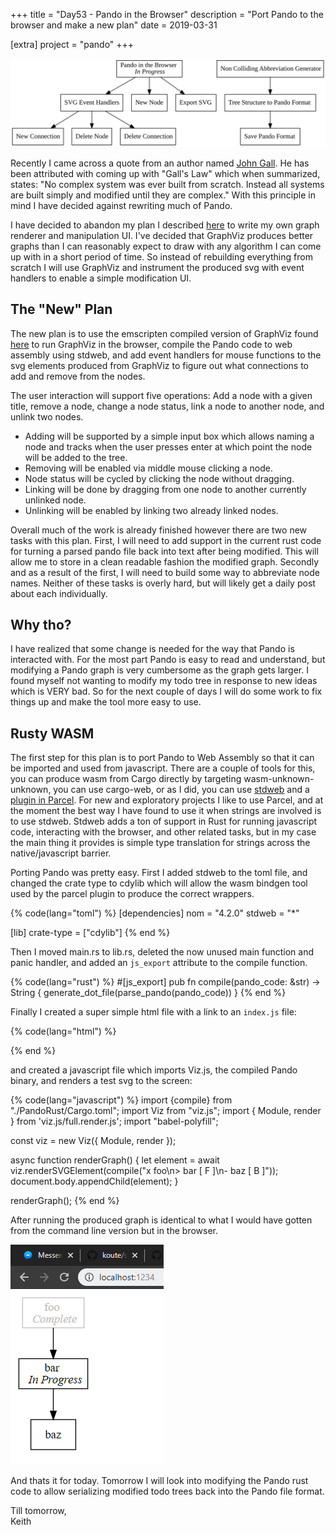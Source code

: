 +++
title = "Day53 - Pando in the Browser"
description = "Port Pando to the browser and make a new plan"
date = 2019-03-31

[extra]
project = "pando"
+++

![Todo](./todo.svg)

Recently I came across a quote from an author named [John
Gall](https://en.wikipedia.org/wiki/John_Gall_(author)). He has been attributed
with coming up with "Gall's Law" which when summarized, states: "No complex
system was ever built from scratch. Instead all systems are built simply and
modified until they are complex." With this principle in mind I have decided
against rewriting much of Pando.

I have decided to abandon my plan I described
[here](http://02credits.com/blog/day22-pando-vnext/) to write my own graph
renderer and manipulation UI. I've decided that GraphViz produces better graphs
than I can reasonably expect to draw with any algorithm I can come up with in a
short period of time. So instead of rebuilding everything from scratch I will
use GraphViz and instrument the produced svg with event handlers to enable a
simple modification UI.

## The "New" Plan

The new plan is to use the emscripten compiled version of GraphViz found
[here](https://github.com/mdaines/viz.js) to run GraphViz in the browser,
compile the Pando code to web assembly using stdweb, and add event handlers for
mouse functions to the svg elements produced from GraphViz to figure out what
connections to add and remove from the nodes.

The user interaction will support five operations: Add a node with a given
title, remove a node, change a node status, link a node to another node, and
unlink two nodes. 

 - Adding will be supported by a simple input box which allows naming a node and
tracks when the user presses enter at which point the node will be added to the
tree.
 - Removing will be enabled via middle mouse clicking a node.
 - Node status will be cycled by clicking the node without dragging.
 - Linking will be done by dragging from one node to another currently unlinked node.
 - Unlinking will be enabled by linking two already linked nodes.

Overall much of the work is already finished however there are two new tasks
with this plan. First, I will need to add support in the current rust code for
turning a parsed pando file back into text after being modified. This will allow
me to store in a clean readable fashion the modified graph. Secondly and as a
result of the first, I will need to build some way to abbreviate node names.
Neither of these tasks is overly hard, but will likely get a daily post about
each individually.

## Why tho?

I have realized that some change is needed for the way that Pando is interacted
with. For the most part Pando is easy to read and understand, but modifying a
Pando graph is very cumbersome as the graph gets larger. I found myself not
wanting to modify my todo tree in response to new ideas which is VERY bad. So
for the next couple of days I will do some work to fix things up and make the
tool more easy to use.

## Rusty WASM

The first step for this plan is to port Pando to Web Assembly so that it can be
imported and used from javascript. There are a couple of tools for this, you can
produce wasm from Cargo directly by targeting wasm-unknown-unknown, you can use
cargo-web, or as I did, you can use [stdweb](https://github.com/koute/stdweb)
and a [plugin in Parcel](https://github.com/koute/parcel-plugin-cargo-web). For
new and exploratory projects I like to use Parcel, and at the moment the best
way I have found to use it when strings are involved is to use stdweb. Stdweb
adds a ton of support in Rust for running javascript code, interacting with the
browser, and other related tasks, but in my case the main thing it provides is
simple type translation for strings across the native/javascript barrier.

Porting Pando was pretty easy. First I added stdweb to the toml file, and
changed the crate type to cdylib which will allow the wasm bindgen tool used by
the parcel plugin to produce the correct wrappers.

{% code(lang="toml") %}
[dependencies]
nom = "4.2.0"
stdweb = "*"

[lib]
crate-type = ["cdylib"]
{% end %}

Then I moved main.rs to lib.rs, deleted the now unused main function and panic
handler, and added an `js_export` attribute to the compile function.

{% code(lang="rust") %}
#[js_export]
pub fn compile(pando_code: &str) -> String {
    generate_dot_file(parse_pando(pando_code))
}
{% end %}

Finally I created a super simple html file with a link to an `index.js` file:

{% code(lang="html") %}
<html>
  <body>
    <script src="./index.js"></script>
  </body>
</html>
{% end %}

and created a javascript file which imports Viz.js, the compiled Pando binary,
and renders a test svg to the screen:

{% code(lang="javascript") %}
import {compile} from "./PandoRust/Cargo.toml";
import Viz from "viz.js";
import { Module, render } from 'viz.js/full.render.js';
import "babel-polyfill";

const viz = new Viz({ Module, render });

async function renderGraph() {
  let element = await viz.renderSVGElement(compile("x foo\n> bar [ F ]\n- baz [ B ]"));
  document.body.appendChild(element);
}

renderGraph();
{% end %}

After running the produced graph is identical to what I would have gotten from
the command line version but in the browser.

![PandoInBrowser](PandoInBrowser.PNG)

And thats it for today. Tomorrow I will look into modifying the Pando rust code
to allow serializing modified todo trees back into the Pando file format.

Till tomorrow,  
Keith
